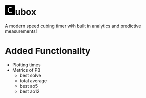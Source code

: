 # ![plot](public/favicon-32x32.png)ubox

A modern speed cubing timer with built in analytics and predictive measurements!

# Added Functionality 
- Plotting times
- Metrics of PB 
    - best solve
    - total average
    - best ao5
    - best ao12



